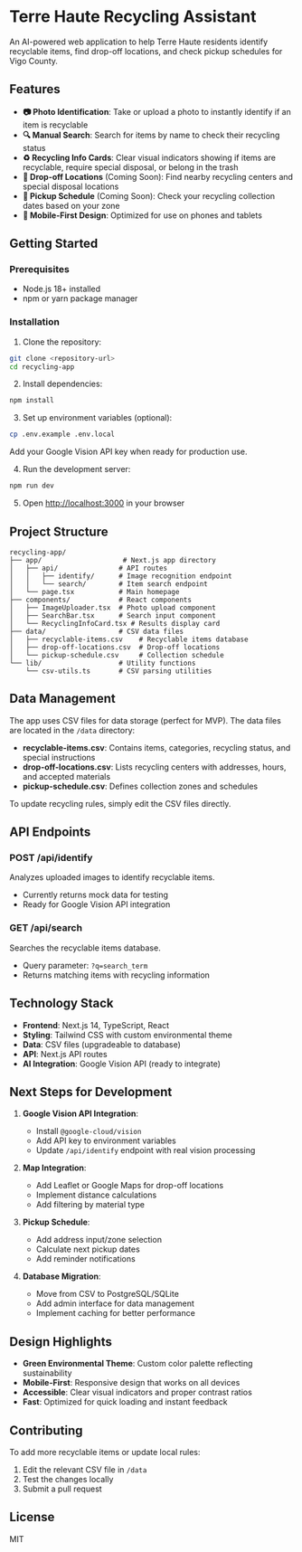 # Terre Haute Recycling Assistant

An AI-powered web application to help Terre Haute residents identify recyclable items, find drop-off locations, and check pickup schedules for Vigo County.

## Features

- **📷 Photo Identification**: Take or upload a photo to instantly identify if an item is recyclable
- **🔍 Manual Search**: Search for items by name to check their recycling status
- **♻️ Recycling Info Cards**: Clear visual indicators showing if items are recyclable, require special disposal, or belong in the trash
- **📍 Drop-off Locations** (Coming Soon): Find nearby recycling centers and special disposal locations
- **📅 Pickup Schedule** (Coming Soon): Check your recycling collection dates based on your zone
- **📱 Mobile-First Design**: Optimized for use on phones and tablets

## Getting Started

### Prerequisites

- Node.js 18+ installed
- npm or yarn package manager

### Installation

1. Clone the repository:
```bash
git clone <repository-url>
cd recycling-app
```

2. Install dependencies:
```bash
npm install
```

3. Set up environment variables (optional):
```bash
cp .env.example .env.local
```
Add your Google Vision API key when ready for production use.

4. Run the development server:
```bash
npm run dev
```

5. Open [http://localhost:3000](http://localhost:3000) in your browser

## Project Structure

```
recycling-app/
├── app/                    # Next.js app directory
│   ├── api/               # API routes
│   │   ├── identify/      # Image recognition endpoint
│   │   └── search/        # Item search endpoint
│   └── page.tsx           # Main homepage
├── components/            # React components
│   ├── ImageUploader.tsx  # Photo upload component
│   ├── SearchBar.tsx      # Search input component
│   └── RecyclingInfoCard.tsx # Results display card
├── data/                  # CSV data files
│   ├── recyclable-items.csv    # Recyclable items database
│   ├── drop-off-locations.csv  # Drop-off locations
│   └── pickup-schedule.csv     # Collection schedule
└── lib/                   # Utility functions
    └── csv-utils.ts       # CSV parsing utilities
```

## Data Management

The app uses CSV files for data storage (perfect for MVP). The data files are located in the `/data` directory:

- **recyclable-items.csv**: Contains items, categories, recycling status, and special instructions
- **drop-off-locations.csv**: Lists recycling centers with addresses, hours, and accepted materials
- **pickup-schedule.csv**: Defines collection zones and schedules

To update recycling rules, simply edit the CSV files directly.

## API Endpoints

### POST /api/identify
Analyzes uploaded images to identify recyclable items.
- Currently returns mock data for testing
- Ready for Google Vision API integration

### GET /api/search
Searches the recyclable items database.
- Query parameter: `?q=search_term`
- Returns matching items with recycling information

## Technology Stack

- **Frontend**: Next.js 14, TypeScript, React
- **Styling**: Tailwind CSS with custom environmental theme
- **Data**: CSV files (upgradeable to database)
- **API**: Next.js API routes
- **AI Integration**: Google Vision API (ready to integrate)

## Next Steps for Development

1. **Google Vision API Integration**:
   - Install `@google-cloud/vision`
   - Add API key to environment variables
   - Update `/api/identify` endpoint with real vision processing

2. **Map Integration**:
   - Add Leaflet or Google Maps for drop-off locations
   - Implement distance calculations
   - Add filtering by material type

3. **Pickup Schedule**:
   - Add address input/zone selection
   - Calculate next pickup dates
   - Add reminder notifications

4. **Database Migration**:
   - Move from CSV to PostgreSQL/SQLite
   - Add admin interface for data management
   - Implement caching for better performance

## Design Highlights

- **Green Environmental Theme**: Custom color palette reflecting sustainability
- **Mobile-First**: Responsive design that works on all devices
- **Accessible**: Clear visual indicators and proper contrast ratios
- **Fast**: Optimized for quick loading and instant feedback

## Contributing

To add more recyclable items or update local rules:
1. Edit the relevant CSV file in `/data`
2. Test the changes locally
3. Submit a pull request

## License

MIT